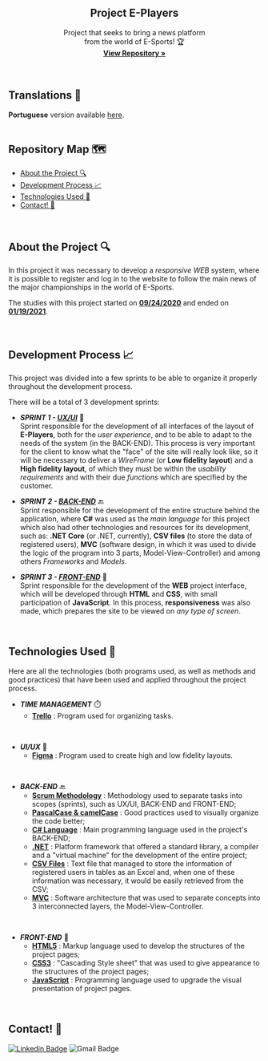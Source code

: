   <h2 align="center">Project E-Players</h2>

  <p align="center">
    Project that seeks to bring a news platform <br>from the world of E-Sports! 🏆
    <br />
    <a href="https://github.com/luqonhas/SENAI_SEMESTER1_E-Players"><strong> View Repository
    »</strong></a>
    <br />
    <br />
    <br />
  </p>
</p>

## Translations 👅
**Portuguese** version available [here](https://github.com/luqonhas/SENAI_SEMESTER1_E-Players/blob/master/README_pt-br.md).
<br>
<br>

## Repository Map 🗺️

* [About the Project 🔍](#about)
* [Development Process 📈](#process)
* [Technologies Used 🤖](#tec)
* [Contact! 🎉](#contact)
<br>
<div id='about'/>

## About the Project 🔍
In this project it was necessary to develop a *responsive WEB* system, where it is possible to register and log in to the website to follow the main news of the major championships in the world of E-Sports. 

The studies with this project started on <ins>**09/24/2020**</ins> and ended on <ins>**01/19/2021**</ins>.
<br>
<br>
<br>
<div id='process'/>

## Development Process 📈
This project was divided into a few sprints to be able to organize it properly throughout the development process.

There will be a total of 3 development sprints:


* _**SPRINT 1 - <ins>UX/UI**_</ins> 🎨<br>
Sprint responsible for the development of all interfaces of the layout of **E-Players**, both for the *user experience*, and to be able to adapt to the needs of the system (in the BACK-END). This process is very important for the client to know what the "face" of the site will really look like, so it will be necessary to deliver a *WireFrame* (or **Low fidelity layout**) and a **High fidelity layout**, of which they must be within the *usability requirements* and with their due *functions* which are specified by the customer.


* _**SPRINT 2 - <ins>BACK-END**_</ins> 🔙<br>
Sprint responsible for the development of the entire structure behind the application, where **C#** was used as the *main language* for this project which also had other technologies and resources for its development, such as: **.NET Core** (or .NET, currently), **CSV files** (to store the data of registered users), **MVC** (software design, in which it was used to divide the logic of the program into 3 parts, Model-View-Controller) and among others *Frameworks* and *Models*.


* _**SPRINT 3 - <ins>FRONT-END**_</ins> 📰<br>
Sprint responsible for the development of the **WEB** project interface, which will be developed through **HTML** and **CSS**, with small participation of **JavaScript**. In this process, **responsiveness** was also made, which prepares the site to be viewed on *any type of screen*.
<br>
<div id = "tec"/>

## Technologies Used 🤖
Here are all the technologies (both programs used, as well as methods and good practices) that have been used and applied throughout the project process.

* _**TIME MANAGEMENT**_ ⏱️
  * **<ins>Trello**</ins> : Program used for organizing tasks.

<br>

* _**UI/UX**_ 🎨
  * **<ins>Figma**</ins> : Program used to create high and low fidelity layouts.

<br>

* _**BACK-END**_ 🔙
  * **<ins>Scrum Methodology**</ins> : Methodology used to separate tasks into scopes (sprints), such as UX/UI, BACK-END and FRONT-END;
  * **<ins>PascalCase & camelCase**</ins> : Good practices used to visually organize the code better;
  * **<ins>C# Language**</ins> : Main programming language used in the project's BACK-END;
  * **<ins>.NET**</ins> : Platform framework that offered a standard library, a compiler and a "virtual machine" for the development of the entire project;
  * **<ins>CSV Files**</ins> : Text file that managed to store the information of registered users in tables as an Excel and, when one of these information was necessary, it would be easily retrieved from the CSV;
  * **<ins>MVC**</ins> : Software architecture that was used to separate concepts into 3 interconnected layers, the Model-View-Controller.

<br>

* _**FRONT-END**_ 📰
  * **<ins>HTML5**</ins> : Markup language used to develop the structures of the project pages;
  * **<ins>CSS3**</ins> : "Cascading Style sheet" that was used to give appearance to the structures of the project pages;
  * **<ins>JavaScript**</ins> : Programming language used to upgrade the visual presentation of project pages.
<br>
<div id="contact"/>

## Contact! 🎉
[![Linkedin Badge](https://img.shields.io/badge/-Lucas%20Apolinário-%231572B6?style=flat-square&logo=Linkedin&logoColor=white&link=https://www.linkedin.com/in/luqonhas/)](https://www.linkedin.com/in/luqonhas/)
![Gmail Badge](https://img.shields.io/badge/-apolinariodev@gmail.com-CC2927?style=flat-square&logo=Gmail&logoColor=white)
